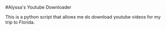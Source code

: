 #Alyssa's Youtube Downloader

This is a python script that allows me do download youtube videos for my trip to Florida.